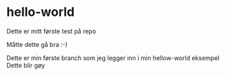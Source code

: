 # hello-world
Dette er mitt første test på repo

Måtte dette gå bra :-)

Dette er min første branch som jeg legger inn i min hellow-world eksempel
Dette blir gøy

